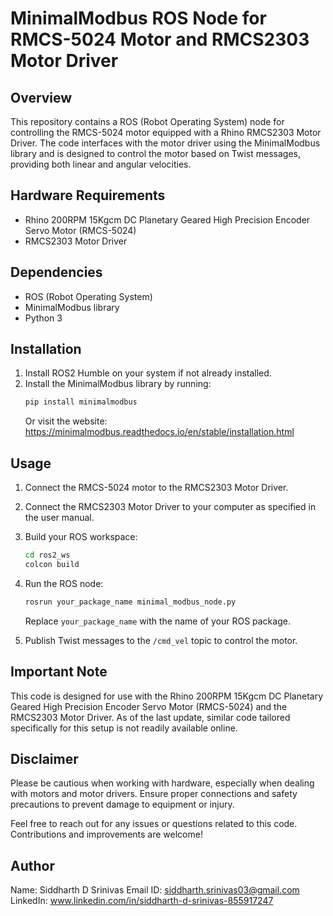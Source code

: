# MinimalModbus ROS Node for RMCS-5024 Motor and RMCS2303 Motor Driver

## Overview
This repository contains a ROS (Robot Operating System) node for controlling the RMCS-5024 motor equipped with a Rhino RMCS2303 Motor Driver. The code interfaces with the motor driver using the MinimalModbus library and is designed to control the motor based on Twist messages, providing both linear and angular velocities.

## Hardware Requirements
- Rhino 200RPM 15Kgcm DC Planetary Geared High Precision Encoder Servo Motor (RMCS-5024)
- RMCS2303 Motor Driver

## Dependencies
- ROS (Robot Operating System)
- MinimalModbus library
- Python 3

## Installation
1. Install ROS2 Humble on your system if not already installed.
2. Install the MinimalModbus library by running:
   ```bash
   pip install minimalmodbus
   ```
   Or visit the website: https://minimalmodbus.readthedocs.io/en/stable/installation.html

## Usage
1. Connect the RMCS-5024 motor to the RMCS2303 Motor Driver.
2. Connect the RMCS2303 Motor Driver to your computer as specified in the user manual.
3. Build your ROS workspace:
   ```bash
   cd ros2_ws
   colcon build
   ```
4. Run the ROS node:
   ```bash
   rosrun your_package_name minimal_modbus_node.py
   ```
   Replace `your_package_name` with the name of your ROS package.

5. Publish Twist messages to the `/cmd_vel` topic to control the motor.

## Important Note
This code is designed for use with the Rhino 200RPM 15Kgcm DC Planetary Geared High Precision Encoder Servo Motor (RMCS-5024) and the RMCS2303 Motor Driver. As of the last update, similar code tailored specifically for this setup is not readily available online.

## Disclaimer
Please be cautious when working with hardware, especially when dealing with motors and motor drivers. Ensure proper connections and safety precautions to prevent damage to equipment or injury.

Feel free to reach out for any issues or questions related to this code. Contributions and improvements are welcome!

## Author
Name: Siddharth D Srinivas
Email ID: siddharth.srinivas03@gmail.com
LinkedIn: www.linkedin.com/in/siddharth-d-srinivas-855917247
